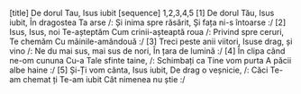 [title] De dorul Tau, Isus iubit
[sequence] 1,2,3,4,5
[1]
De dorul Tău, Isus iubit,
În dragostea Ta arse
/: Și inima spre răsărit,
Și fața ni-s întoarse :/
[2]
Isus, Isus, noi Te-așteptăm
Cum crinii-așteaptă roua
/: Privind spre ceruri, Te chemăm
Cu mâinile-amândouă :/
[3]
Treci peste anii viitori,
Isuse drag, și vino
/: Ne du mai sus, mai sus de nori,
În țara de lumină :/
[4]
În clipa când ne-om cununa
Cu-a Tale sfinte taine,
/: Schimbați ca Tine vom purta
A păcii albe haine :/
[5]
Și-Ți vom cânta, Isus iubit,
De drag o veșnicie,
/: Căci Te-am chemat ți Te-am iubit
Cât nimenea nu știe :/

